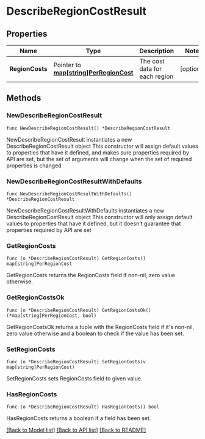 # DescribeRegionCostResult

## Properties

Name | Type | Description | Notes
------------ | ------------- | ------------- | -------------
**RegionCosts** | Pointer to [**map[string]PerRegionCost**](PerRegionCost.md) | The cost data for each region | [optional] 

## Methods

### NewDescribeRegionCostResult

`func NewDescribeRegionCostResult() *DescribeRegionCostResult`

NewDescribeRegionCostResult instantiates a new DescribeRegionCostResult object
This constructor will assign default values to properties that have it defined,
and makes sure properties required by API are set, but the set of arguments
will change when the set of required properties is changed

### NewDescribeRegionCostResultWithDefaults

`func NewDescribeRegionCostResultWithDefaults() *DescribeRegionCostResult`

NewDescribeRegionCostResultWithDefaults instantiates a new DescribeRegionCostResult object
This constructor will only assign default values to properties that have it defined,
but it doesn't guarantee that properties required by API are set

### GetRegionCosts

`func (o *DescribeRegionCostResult) GetRegionCosts() map[string]PerRegionCost`

GetRegionCosts returns the RegionCosts field if non-nil, zero value otherwise.

### GetRegionCostsOk

`func (o *DescribeRegionCostResult) GetRegionCostsOk() (*map[string]PerRegionCost, bool)`

GetRegionCostsOk returns a tuple with the RegionCosts field if it's non-nil, zero value otherwise
and a boolean to check if the value has been set.

### SetRegionCosts

`func (o *DescribeRegionCostResult) SetRegionCosts(v map[string]PerRegionCost)`

SetRegionCosts sets RegionCosts field to given value.

### HasRegionCosts

`func (o *DescribeRegionCostResult) HasRegionCosts() bool`

HasRegionCosts returns a boolean if a field has been set.


[[Back to Model list]](../README.md#documentation-for-models) [[Back to API list]](../README.md#documentation-for-api-endpoints) [[Back to README]](../README.md)


